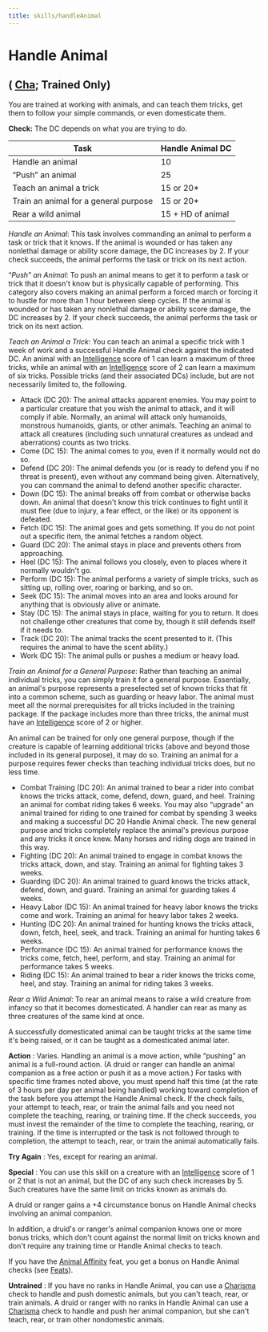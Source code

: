 ```yaml
---
title: skills/handleAnimal
---
```

# Handle Animal

## ( [Cha](../gettingStarted#_charisma-new); Trained Only)

You are trained at working with animals, and can teach them tricks, get them to follow your simple commands, or even domesticate them.

**Check:** The DC depends on what you are trying to do.

| Task | Handle Animal DC |
| --- | --- |
| Handle an animal | 10 |
| “Push” an animal | 25 |
| Teach an animal a trick | 15 or 20\* |
| Train an animal for a general purpose | 15 or 20\* |
| Rear a wild animal | 15 + HD of animal |

_Handle an Animal_: This task involves commanding an animal to perform a task or trick that it knows. If the animal is wounded or has taken any nonlethal damage or ability score damage, the DC increases by 2. If your check succeeds, the animal performs the task or trick on its next action.

“_Push” an Animal_: To push an animal means to get it to perform a task or trick that it doesn't know but is physically capable of performing. This category also covers making an animal perform a forced march or forcing it to hustle for more than 1 hour between sleep cycles. If the animal is wounded or has taken any nonlethal damage or ability score damage, the DC increases by 2. If your check succeeds, the animal performs the task or trick on its next action.

_Teach an Animal a Trick_: You can teach an animal a specific trick with 1 week of work and a successful Handle Animal check against the indicated DC. An animal with an [Intelligence](../gettingStarted#_intelligence) score of 1 can learn a maximum of three tricks, while an animal with an [Intelligence](../gettingStarted#_intelligence) score of 2 can learn a maximum of six tricks. Possible tricks (and their associated DCs) include, but are not necessarily limited to, the following.

- Attack (DC 20): The animal attacks apparent enemies. You may point to a particular creature that you wish the animal to attack, and it will comply if able. Normally, an animal will attack only humanoids, monstrous humanoids, giants, or other animals. Teaching an animal to attack all creatures (including such unnatural creatures as undead and aberrations) counts as two tricks.
- Come (DC 15): The animal comes to you, even if it normally would not do so.
- Defend (DC 20): The animal defends you (or is ready to defend you if no threat is present), even without any command being given. Alternatively, you can command the animal to defend another specific character.
- Down (DC 15): The animal breaks off from combat or otherwise backs down. An animal that doesn't know this trick continues to fight until it must flee (due to injury, a fear effect, or the like) or its opponent is defeated.
- Fetch (DC 15): The animal goes and gets something. If you do not point out a specific item, the animal fetches a random object.
- Guard (DC 20): The animal stays in place and prevents others from approaching.
- Heel (DC 15): The animal follows you closely, even to places where it normally wouldn't go.
- Perform (DC 15): The animal performs a variety of simple tricks, such as sitting up, rolling over, roaring or barking, and so on.
- Seek (DC 15): The animal moves into an area and looks around for anything that is obviously alive or animate.
- Stay (DC 15): The animal stays in place, waiting for you to return. It does not challenge other creatures that come by, though it still defends itself if it needs to.
- Track (DC 20): The animal tracks the scent presented to it. (This requires the animal to have the scent ability.)
- Work (DC 15): The animal pulls or pushes a medium or heavy load.

_Train an Animal for a General Purpose_: Rather than teaching an animal individual tricks, you can simply train it for a general purpose. Essentially, an animal's purpose represents a preselected set of known tricks that fit into a common scheme, such as guarding or heavy labor. The animal must meet all the normal prerequisites for all tricks included in the training package. If the package includes more than three tricks, the animal must have an [Intelligence](../gettingStarted#_intelligence) score of 2 or higher.

An animal can be trained for only one general purpose, though if the creature is capable of learning additional tricks (above and beyond those included in its general purpose), it may do so. Training an animal for a purpose requires fewer checks than teaching individual tricks does, but no less time.

- Combat Training (DC 20): An animal trained to bear a rider into combat knows the tricks attack, come, defend, down, guard, and heel. Training an animal for combat riding takes 6 weeks. You may also “upgrade” an animal trained for riding to one trained for combat by spending 3 weeks and making a successful DC 20 Handle Animal check. The new general purpose and tricks completely replace the animal's previous purpose and any tricks it once knew. Many horses and riding dogs are trained in this way.
- Fighting (DC 20): An animal trained to engage in combat knows the tricks attack, down, and stay. Training an animal for fighting takes 3 weeks.
- Guarding (DC 20): An animal trained to guard knows the tricks attack, defend, down, and guard. Training an animal for guarding takes 4 weeks.
- Heavy Labor (DC 15): An animal trained for heavy labor knows the tricks come and work. Training an animal for heavy labor takes 2 weeks.
- Hunting (DC 20): An animal trained for hunting knows the tricks attack, down, fetch, heel, seek, and track. Training an animal for hunting takes 6 weeks.
- Performance (DC 15): An animal trained for performance knows the tricks come, fetch, heel, perform, and stay. Training an animal for performance takes 5 weeks.
- Riding (DC 15): An animal trained to bear a rider knows the tricks come, heel, and stay. Training an animal for riding takes 3 weeks.

_Rear a Wild Animal_: To rear an animal means to raise a wild creature from infancy so that it becomes domesticated. A handler can rear as many as three creatures of the same kind at once.

A successfully domesticated animal can be taught tricks at the same time it's being raised, or it can be taught as a domesticated animal later.

**Action** : Varies. Handling an animal is a move action, while “pushing” an animal is a full-round action. (A druid or ranger can handle an animal companion as a free action or push it as a move action.) For tasks with specific time frames noted above, you must spend half this time (at the rate of 3 hours per day per animal being handled) working toward completion of the task before you attempt the Handle Animal check. If the check fails, your attempt to teach, rear, or train the animal fails and you need not complete the teaching, rearing, or training time. If the check succeeds, you must invest the remainder of the time to complete the teaching, rearing, or training. If the time is interrupted or the task is not followed through to completion, the attempt to teach, rear, or train the animal automatically fails.

**Try Again** : Yes, except for rearing an animal.

**Special** : You can use this skill on a creature with an [Intelligence](../gettingStarted#_intelligence) score of 1 or 2 that is not an animal, but the DC of any such check increases by 5. Such creatures have the same limit on tricks known as animals do.

A druid or ranger gains a +4 circumstance bonus on Handle Animal checks involving an animal companion.

In addition, a druid's or ranger's animal companion knows one or more bonus tricks, which don't count against the normal limit on tricks known and don't require any training time or Handle Animal checks to teach.

If you have the [Animal Affinity](../feats#_animal-affinity) feat, you get a bonus on Handle Animal checks (see [Feats](../feats)).

**Untrained** : If you have no ranks in Handle Animal, you can use a [Charisma](../gettingStarted#_charisma-new) check to handle and push domestic animals, but you can't teach, rear, or train animals. A druid or ranger with no ranks in Handle Animal can use a [Charisma](../gettingStarted#_charisma-new) check to handle and push her animal companion, but she can't teach, rear, or train other nondomestic animals.

